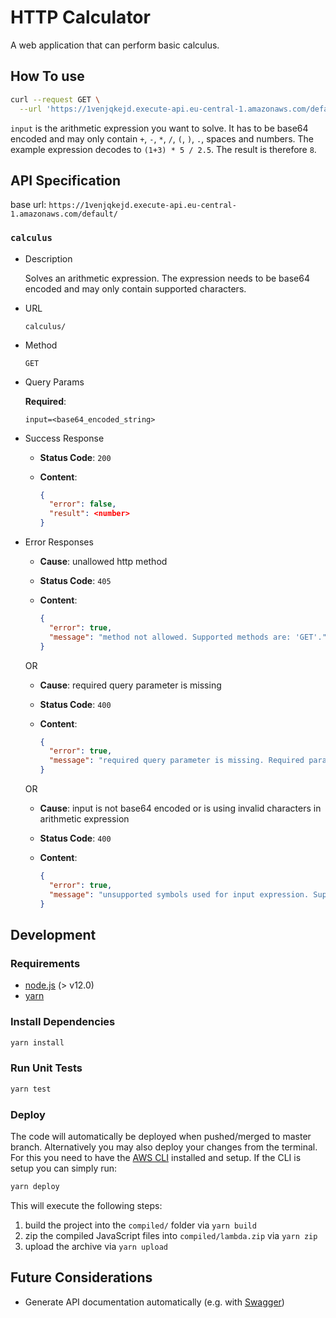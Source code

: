 # HTTP Calculator

A web application that can perform basic calculus.

## How To use

```sh
curl --request GET \
  --url 'https://1venjqkejd.execute-api.eu-central-1.amazonaws.com/default/calculus?input=KDErMykgKiA1IC8gMi41'
```

`input` is the arithmetic expression you want to solve. It has to be base64 encoded and may only contain `+`, `-`, `*`, `/`, `(`, `)`, `.`, spaces and numbers. The example expression decodes to `(1+3) * 5 / 2.5`. The result is therefore `8`.

## API Specification

base url: `https://1venjqkejd.execute-api.eu-central-1.amazonaws.com/default/`

### `calculus`

- Description

  Solves an arithmetic expression. The expression needs to be base64 encoded and may only contain supported characters.

- URL

  `calculus/`

- Method

  `GET`

- Query Params

  **Required**:

  `input=<base64_encoded_string>`

- Success Response

  - **Status Code**: `200`
  - **Content**:

    ```json
    {
      "error": false,
      "result": <number>
    }
    ```

- Error Responses
  - **Cause**: unallowed http method
  - **Status Code**: `405`
  - **Content**:

    ```json
    {
      "error": true,
      "message": "method not allowed. Supported methods are: 'GET'."
    }
    ```

  OR

  - **Cause**: required query parameter is missing
  - **Status Code**: `400`
  - **Content**:

    ```json
    {
      "error": true,
      "message": "required query parameter is missing. Required parameters are: 'input'."
    }
    ```

  OR

  - **Cause**: input is not base64 encoded or is using invalid characters in arithmetic expression
  - **Status Code**: `400`
  - **Content**:

    ```json
    {
      "error": true,
      "message": "unsupported symbols used for input expression. Supported symbols are: '+', '-', '*', '/', '(', ')', ' ', '.' and any digits from 0 to 9."
    }
    ```

## Development

### Requirements

- [node.js](https://nodejs.dev/download/) (> v12.0)
- [yarn](https://yarnpkg.com/getting-started/install)

### Install Dependencies

```sh
yarn install
```

### Run Unit Tests

```sh
yarn test
```

### Deploy

The code will automatically be deployed when pushed/merged to master branch.
Alternatively you may also deploy your changes from the terminal.
For this you need to have the [AWS CLI](https://aws.amazon.com/de/cli/) installed and setup.
If the CLI is setup you can simply run:

```sh
yarn deploy
```

This will execute the following steps:

1. build the project into the `compiled/` folder via `yarn build`
2. zip the compiled JavaScript files into `compiled/lambda.zip` via `yarn zip`
3. upload the archive via `yarn upload`

## Future Considerations

- Generate API documentation automatically (e.g. with [Swagger](https://swagger.io/solutions/api-documentation/))
